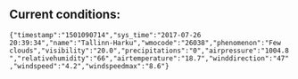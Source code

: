 ## Current conditions: 
 ``` {"timestamp":"1501090714","sys_time":"2017-07-26 20:39:34","name":"Tallinn-Harku","wmocode":"26038","phenomenon":"Few clouds","visibility":"20.0","precipitations":"0","airpressure":"1004.8","relativehumidity":"66","airtemperature":"18.7","winddirection":"47","windspeed":"4.2","windspeedmax":"8.6"} ```

